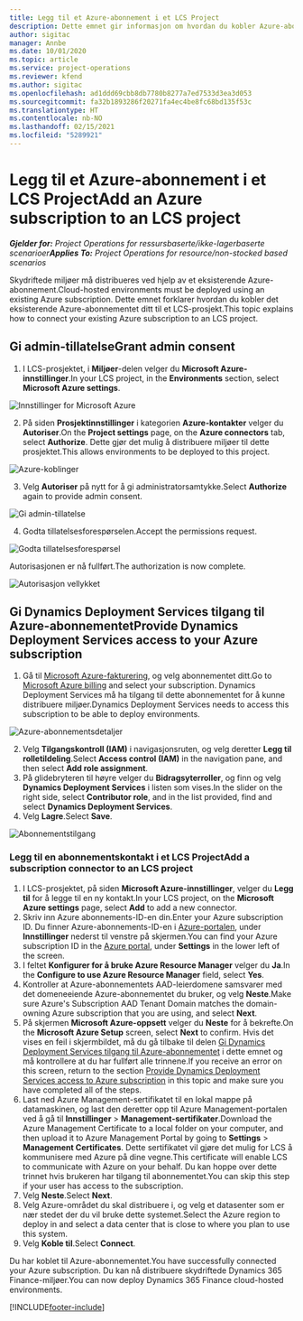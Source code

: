 ```yaml
---
title: Legg til et Azure-abonnement i et LCS Project
description: Dette emnet gir informasjon om hvordan du kobler Azure-abonnementet til et LCS-prosjekt.
author: sigitac
manager: Annbe
ms.date: 10/01/2020
ms.topic: article
ms.service: project-operations
ms.reviewer: kfend
ms.author: sigitac
ms.openlocfilehash: ad1ddd69cbb8db7780b8277a7ed7533d3ea3d053
ms.sourcegitcommit: fa32b1893286f20271fa4ec4be8fc68bd135f53c
ms.translationtype: HT
ms.contentlocale: nb-NO
ms.lasthandoff: 02/15/2021
ms.locfileid: "5289921"
---
```

# <a name="add-an-azure-subscription-to-an-lcs-project"></a><span data-ttu-id="3ac9c-103">Legg til et Azure-abonnement i et LCS Project</span><span class="sxs-lookup"><span data-stu-id="3ac9c-103">Add an Azure subscription to an LCS project</span></span>

<span data-ttu-id="3ac9c-104">_**Gjelder for:** Project Operations for ressursbaserte/ikke-lagerbaserte scenarioer_</span><span class="sxs-lookup"><span data-stu-id="3ac9c-104">_**Applies To:** Project Operations for resource/non-stocked based scenarios_</span></span>

<span data-ttu-id="3ac9c-105">Skydriftede miljøer må distribueres ved hjelp av et eksisterende Azure-abonnement.</span><span class="sxs-lookup"><span data-stu-id="3ac9c-105">Cloud-hosted environments must be deployed using an existing Azure subscription.</span></span> <span data-ttu-id="3ac9c-106">Dette emnet forklarer hvordan du kobler det eksisterende Azure-abonnementet ditt til et LCS-prosjekt.</span><span class="sxs-lookup"><span data-stu-id="3ac9c-106">This topic explains how to connect your existing Azure subscription to an LCS project.</span></span> 

## <a name="grant-admin-consent"></a><span data-ttu-id="3ac9c-107">Gi admin-tillatelse</span><span class="sxs-lookup"><span data-stu-id="3ac9c-107">Grant admin consent</span></span>

1. <span data-ttu-id="3ac9c-108">I LCS-prosjektet, i **Miljøer**-delen velger du **Microsoft Azure-innstillinger**.</span><span class="sxs-lookup"><span data-stu-id="3ac9c-108">In your LCS project, in the **Environments** section, select **Microsoft Azure settings**.</span></span>

![Innstillinger for Microsoft Azure](./media/1MicrosoftAzureSettings.png)

2. <span data-ttu-id="3ac9c-110">På siden **Prosjektinnstillinger** i kategorien **Azure-kontakter** velger du **Autoriser**.</span><span class="sxs-lookup"><span data-stu-id="3ac9c-110">On the **Project settings** page, on the **Azure connectors** tab, select **Authorize**.</span></span> <span data-ttu-id="3ac9c-111">Dette gjør det mulig å distribuere miljøer til dette prosjektet.</span><span class="sxs-lookup"><span data-stu-id="3ac9c-111">This allows environments to be deployed to this project.</span></span>

![Azure-koblinger](./media/2AzureConnectors.png)

3. <span data-ttu-id="3ac9c-113">Velg **Autoriser** på nytt for å gi administratorsamtykke.</span><span class="sxs-lookup"><span data-stu-id="3ac9c-113">Select **Authorize** again to provide admin consent.</span></span>

![Gi admin-tillatelse](./media/3GrantAdminConsent.png)

4. <span data-ttu-id="3ac9c-115">Godta tillatelsesforespørselen.</span><span class="sxs-lookup"><span data-stu-id="3ac9c-115">Accept the permissions request.</span></span>

![Godta tillatelsesforespørsel](./media/4AcceptPermissionRequest.png)

<span data-ttu-id="3ac9c-117">Autorisasjonen er nå fullført.</span><span class="sxs-lookup"><span data-stu-id="3ac9c-117">The authorization is now complete.</span></span> 

![Autorisasjon vellykket](./media/5AuthorizationComplete.png)

## <a name="provide-dynamics-deployment-services-access-to-your-azure-subscription"></a><a name="provide"></a><span data-ttu-id="3ac9c-119">Gi Dynamics Deployment Services tilgang til Azure-abonnementet</span><span class="sxs-lookup"><span data-stu-id="3ac9c-119">Provide Dynamics Deployment Services access to your Azure subscription</span></span>

1. <span data-ttu-id="3ac9c-120">Gå til [Microsoft Azure-fakturering](https://portal.azure.com/#blade/Microsoft\_Azure\_Billing/SubscriptionsBlade), og velg abonnementet ditt.</span><span class="sxs-lookup"><span data-stu-id="3ac9c-120">Go to [Microsoft Azure billing](https://portal.azure.com/#blade/Microsoft\_Azure\_Billing/SubscriptionsBlade) and select your subscription.</span></span> <span data-ttu-id="3ac9c-121">Dynamics Deployment Services må ha tilgang til dette abonnementet for å kunne distribuere miljøer.</span><span class="sxs-lookup"><span data-stu-id="3ac9c-121">Dynamics Deployment Services needs to access this subscription to be able to deploy environments.</span></span>

![Azure-abonnementsdetaljer](./media/6AzureSubscription.png)

2. <span data-ttu-id="3ac9c-123">Velg **Tilgangskontroll (IAM)** i navigasjonsruten, og velg deretter **Legg til rolletildeling**.</span><span class="sxs-lookup"><span data-stu-id="3ac9c-123">Select **Access control (IAM)** in the navigation pane, and then select **Add role assignment**.</span></span>
3. <span data-ttu-id="3ac9c-124">På glidebryteren til høyre velger du **Bidragsyterroller**, og finn og velg **Dynamics Deployment Services** i listen som vises.</span><span class="sxs-lookup"><span data-stu-id="3ac9c-124">In the slider on the right side, select **Contributor role**, and in the list provided, find and select **Dynamics Deployment Services**.</span></span> 
4. <span data-ttu-id="3ac9c-125">Velg **Lagre**.</span><span class="sxs-lookup"><span data-stu-id="3ac9c-125">Select **Save**.</span></span>

![Abonnementstilgang](./media/7SubscriptionAccess.png)

### <a name="add-a-subscription-connector-to-an-lcs-project"></a><span data-ttu-id="3ac9c-127">Legg til en abonnementskontakt i et LCS Project</span><span class="sxs-lookup"><span data-stu-id="3ac9c-127">Add a subscription connector to an LCS project</span></span>

1. <span data-ttu-id="3ac9c-128">I LCS-prosjektet, på siden **Microsoft Azure-innstillinger**, velger du **Legg til** for å legge til en ny kontakt.</span><span class="sxs-lookup"><span data-stu-id="3ac9c-128">In your LCS project, on the **Microsoft Azure settings** page, select **Add** to add a new connector.</span></span>
2. <span data-ttu-id="3ac9c-129">Skriv inn Azure abonnements-ID-en din.</span><span class="sxs-lookup"><span data-stu-id="3ac9c-129">Enter your Azure subscription ID.</span></span> <span data-ttu-id="3ac9c-130">Du finner Azure-abonnements-ID-en i [Azure-portalen](https://ms.portal.azure.com/), under **Innstillinger** nederst til venstre på skjermen.</span><span class="sxs-lookup"><span data-stu-id="3ac9c-130">You can find your Azure subscription ID in the [Azure portal](https://ms.portal.azure.com/), under  **Settings**  in the lower left of the screen.</span></span>
3. <span data-ttu-id="3ac9c-131">I feltet **Konfigurer for å bruke Azure Resource Manager** velger du **Ja**.</span><span class="sxs-lookup"><span data-stu-id="3ac9c-131">In the **Configure to use Azure Resource Manager** field, select **Yes**.</span></span>
4. <span data-ttu-id="3ac9c-132">Kontroller at Azure-abonnementets AAD-leierdomene samsvarer med det domeneeiende Azure-abonnementet du bruker, og velg **Neste**.</span><span class="sxs-lookup"><span data-stu-id="3ac9c-132">Make sure Azure's Subscription AAD Tenant Domain matches the domain-owning Azure subscription that you are using, and select **Next**.</span></span>
5. <span data-ttu-id="3ac9c-133">På skjermen **Microsoft Azure-oppsett** velger du **Neste** for å bekrefte.</span><span class="sxs-lookup"><span data-stu-id="3ac9c-133">On the **Microsoft Azure Setup** screen, select **Next** to confirm.</span></span> <span data-ttu-id="3ac9c-134">Hvis det vises en feil i skjermbildet, må du gå tilbake til delen [Gi Dynamics Deployment Services tilgang til Azure-abonnementet](#provide) i dette emnet og må kontrollere at du har fullført alle trinnene.</span><span class="sxs-lookup"><span data-stu-id="3ac9c-134">If you receive an error on this screen, return to the section [Provide Dynamics Deployment Services access to Azure subscription](#provide) in this topic and make sure you have completed all of the steps.</span></span>
6. <span data-ttu-id="3ac9c-135">Last ned Azure Management-sertifikatet til en lokal mappe på datamaskinen, og last den deretter opp til Azure Management-portalen ved å gå til **Innstillinger** > **Management-sertifikater**.</span><span class="sxs-lookup"><span data-stu-id="3ac9c-135">Download the Azure Management Certificate to a local folder on your computer, and then upload it to Azure Management Portal by going to **Settings** > **Management Certificates**.</span></span> <span data-ttu-id="3ac9c-136">Dette sertifikatet vil gjøre det mulig for LCS å kommunisere med Azure på dine vegne.</span><span class="sxs-lookup"><span data-stu-id="3ac9c-136">This certificate will enable LCS to communicate with Azure on your behalf.</span></span> <span data-ttu-id="3ac9c-137">Du kan hoppe over dette trinnet hvis brukeren har tilgang til abonnementet.</span><span class="sxs-lookup"><span data-stu-id="3ac9c-137">You can skip this step if your user has access to the subscription.</span></span>
7. <span data-ttu-id="3ac9c-138">Velg **Neste**.</span><span class="sxs-lookup"><span data-stu-id="3ac9c-138">Select  **Next**.</span></span>
8. <span data-ttu-id="3ac9c-139">Velg Azure-området du skal distribuere i, og velg et datasenter som er nær stedet der du vil bruke dette systemet.</span><span class="sxs-lookup"><span data-stu-id="3ac9c-139">Select the Azure region to deploy in and select a data center that is close to where you plan to use this system.</span></span>
9.  <span data-ttu-id="3ac9c-140">Velg **Koble til**.</span><span class="sxs-lookup"><span data-stu-id="3ac9c-140">Select  **Connect**.</span></span>

<span data-ttu-id="3ac9c-141">Du har koblet til Azure-abonnementet.</span><span class="sxs-lookup"><span data-stu-id="3ac9c-141">You have successfully connected your Azure subscription.</span></span> <span data-ttu-id="3ac9c-142">Du kan nå distribuere skydriftede Dynamics 365 Finance-miljøer.</span><span class="sxs-lookup"><span data-stu-id="3ac9c-142">You can now deploy Dynamics 365 Finance cloud-hosted environments.</span></span>




[!INCLUDE[footer-include](../includes/footer-banner.md)]